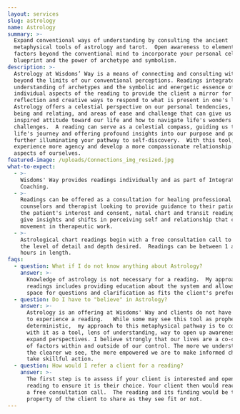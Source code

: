 ```yaml
---
layout: services
slug: astrology
name: Astrology
summary: >-
  Expand conventional ways of understanding by consulting the ancient
  metaphysical tools of astrology and tarot.  Open awareness to elements and
  factors beyond the conventional mind to incorporate your personal celestial
  blueprint and the power of archetype and symbolism. 
description: >-
  Astrology at Wisdoms’ Way is a means of connecting and consulting with factors
  beyond the limits of our conventional perceptions. Readings integrate a deep
  understanding of archetypes and the symbolic and energetic essence of
  individual aspects of the reading to provide the client a mirror for
  reflection and creative ways to respond to what is present in one's life. 
  Astrology offers a celestial perspective on our personal tendencies, ways of
  being and relating, and areas of ease and challenge that can give us an
  inspired attitude toward our life and how to navigate life's wonders and
  challenges.  A reading can serve as a celestial compass, guiding us through
  life's journey and offering profound insights into our purpose and potential, 
  further illuminating your pathway to self-discovery.  With this tool, we can
  experience more agency and develop a more compassionate relationship with all
  aspects of ourselves.  
featured-image: /uploads/Connections_img_resized.jpg
what-to-expect:
  - >-
    Wisdoms' Way provides readings individually and as part of Integrative
    Coaching. 
  - >-
    Readings can be offered as a consultation for healing professional such as
    counselors and therapist looking to provide guidance to their patients. With
    the patient's interest and consent, natal chart and transit readings can
    give insights and shifts in perceiving self and relationship that can create
    movement in therapeutic work. 
  - >-
    Astrological chart readings begin with a free consultation call to determine
    the level of detail and depth desired.  Readings can be between 1 and 2
    hours in length. 
faqs:
  - question: What if I do not know anything about Astrology?
    answer: >-
      Knowledge of astrology is not necessary for a reading.  My approach to
      readings includes providing education about the system and allows the
      space for questions and clarification as fits the client's preferences.
  - question: Do I have to "believe" in Astrology?
    answer: >-
      Astrology is an offering at Wisdoms' Way and clients do not have to choose
      to experience a reading.   While some may see this tool as prophetic or
      deterministic,  my approach to this metaphysical pathway is to consult
      with it as a tool, lens of understanding, way to open up awareness and
      expand perspectives. I believe strongly that our lives are a co-creation
      of factors within and outside of our control. The more we understand and
      the clearer we see, the more empowered we are to make informed choices and
      take skillful action.  
  - question: How would I refer a client for a reading?
    answer: >-
      The first step is to assess if your client is interested and open to a
      reading to ensure it is their choice. Your client then would reach out for
      a free consultation call.  The reading and its finding would be the
      property of the client to share as they see fit or not. 
---
```

